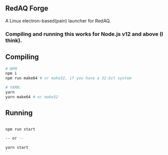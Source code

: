 ## RedAQ Forge
A Linux electron-based(pain) launcher for RedAQ.

### Compiling and running this works for Node.js v12 and above (I think).

## Compiling
```sh
# NPM
npm i
npm run make64 # or make32, if you have a 32-bit system

# YARN:
yarn
yarn make64 # or make32
```

## Running
```sh

npm run start

-- or --

yarn start
```
